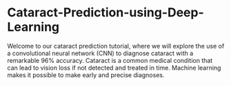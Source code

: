 # Cataract-Prediction-using-Deep-Learning
Welcome to our cataract prediction tutorial, where we will explore the use of a convolutional neural network (CNN) to diagnose cataract with a remarkable 96% accuracy. 
Cataract is a common medical condition that can lead to vision loss if not detected and treated in time. 
Machine learning makes it possible to make early and precise diagnoses.
